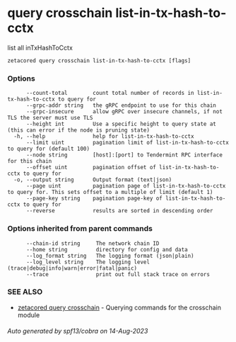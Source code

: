 # query crosschain list-in-tx-hash-to-cctx

list all inTxHashToCctx

```
zetacored query crosschain list-in-tx-hash-to-cctx [flags]
```

### Options

```
      --count-total        count total number of records in list-in-tx-hash-to-cctx to query for
      --grpc-addr string   the gRPC endpoint to use for this chain
      --grpc-insecure      allow gRPC over insecure channels, if not TLS the server must use TLS
      --height int         Use a specific height to query state at (this can error if the node is pruning state)
  -h, --help               help for list-in-tx-hash-to-cctx
      --limit uint         pagination limit of list-in-tx-hash-to-cctx to query for (default 100)
      --node string        [host]:[port] to Tendermint RPC interface for this chain 
      --offset uint        pagination offset of list-in-tx-hash-to-cctx to query for
  -o, --output string      Output format (text|json) 
      --page uint          pagination page of list-in-tx-hash-to-cctx to query for. This sets offset to a multiple of limit (default 1)
      --page-key string    pagination page-key of list-in-tx-hash-to-cctx to query for
      --reverse            results are sorted in descending order
```

### Options inherited from parent commands

```
      --chain-id string     The network chain ID
      --home string         directory for config and data 
      --log_format string   The logging format (json|plain) 
      --log_level string    The logging level (trace|debug|info|warn|error|fatal|panic) 
      --trace               print out full stack trace on errors
```

### SEE ALSO

* [zetacored query crosschain](zetacored_query_crosschain.md)	 - Querying commands for the crosschain module

###### Auto generated by spf13/cobra on 14-Aug-2023
